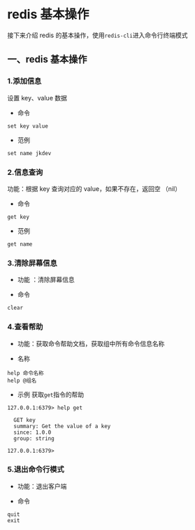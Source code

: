 # redis 基本操作

接下来介绍 redis 的基本操作，使用`redis-cli`进入命令行终端模式

## 一、redis 基本操作

### 1.添加信息

设置 key、value 数据

- 命令

```shell
set key value
```

- 范例

```shell
set name jkdev
```

### 2.信息查询

功能：根据 key 查询对应的 value，如果不存在，返回空 （nil）

- 命令

```shell
get key
```

- 范例

```shell
get name
```

### 3.清除屏幕信息

- 功能 ：清除屏幕信息

- 命令

```shell
clear
```

### 4.查看帮助

- 功能：获取命令帮助文档，获取组中所有命令信息名称

- 名称

```shell
help 命令名称
help @组名
```

- 示例
  获取`get`指令的帮助

```shell
127.0.0.1:6379> help get

  GET key
  summary: Get the value of a key
  since: 1.0.0
  group: string

127.0.0.1:6379>
```

### 5.退出命令行模式

- 功能：退出客户端

- 命令

```shell
quit
exit
```
